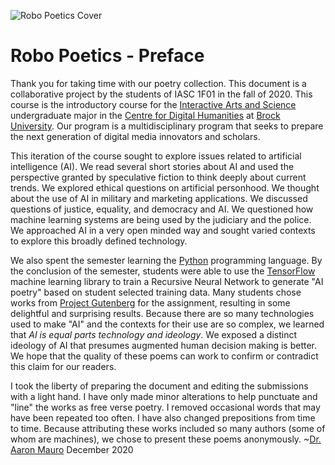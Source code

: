 ![Robo Poetics Cover](robopoetics.png)

# Robo Poetics - Preface
Thank you for taking time with our poetry collection. This document is a collaborative project by the students of IASC 1F01 in the fall of 2020. This course is the introductory course for the <a href="https://brocku.ca/humanities/digital-humanities/programs/iasc/">Interactive Arts and Science</a> undergraduate major in the <a href="https://brocku.ca/humanities/digital-humanities/">Centre for Digital Humanities</a> at <a href="https://brocku.ca/">Brock University</a>. Our program is a multidisciplinary program that seeks to prepare the next generation of digital media innovators and scholars.

This iteration of the course sought to explore issues related to artificial intelligence (AI). We read several short stories about AI and used the perspective granted by speculative fiction to think deeply about current trends. We explored ethical questions on artificial personhood. We thought about the use of AI in military and marketing applications. We discussed questions of justice, equality, and democracy and AI. We questioned how machine learning systems are being used by the judiciary and the police. We approached AI in a very open minded way and sought varied contexts to explore this broadly defined technology.

We also spent the semester learning the <a href="https://www.python.org/">Python</a> programming language. By the conclusion of the semester, students were able to use the <a href="https://www.tensorflow.org/">TensorFlow</a> machine learning library to train a Recursive Neural Network to generate "AI poetry" based on student selected training data. Many students chose works from <a href="https://www.gutenberg.org/">Project Gutenberg</a> for the assignment, resulting in some delightful and surprising results. Because there are so many technologies used to make "AI" and the contexts for their use are so complex, we learned that <i>AI is equal parts technology and ideology</i>. We exposed a distinct ideology of AI that presumes augmented human decision making is better. We hope that the quality of these poems can work to confirm or contradict this claim for our readers.

I took the liberty of preparing the document and editing the submissions with a light hand. I have only made minor alterations to help punctuate and "line" the works as free verse poetry. I removed occasional words that may have been repeated too often. I have also changed prepositions from time to time. Because attributing these works included so many authors (some of whom are machines), we chose to present these poems anonymously.
~<a href="https://aaronmauro.com/">Dr. Aaron Mauro</a>
December 2020
